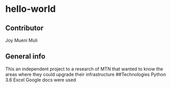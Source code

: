 # hello-world
## Contributor
Joy Mueni Muli
## General info
This an independent project to a research of MTN that wanted to know the areas where they could upgrade their infrastructure
##Technologies
Python 3.6
Excel 
Google docs were used

